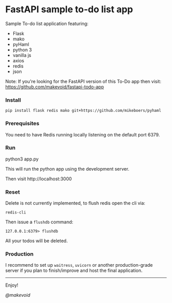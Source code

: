 # FastAPI sample to-do list app

Sample To-do list application featuring:

- Flask
- mako
- pyHaml
- python 3
- vanilla js
- axios
- redis
- json

Note: If you're looking for the FastAPI version of this To-Do app then visit: https://github.com/makevoid/fastapi-todo-app


### Install

    pip install flask redis mako git+https://github.com/mikeboers/pyhaml

### Prerequisites

You need to have Redis running locally listening on the default port 6379.

### Run

   python3 app.py


This will run the python app using the development server.

Then visit http://localhost:3000

### Reset

Delete is not currently implemented, to flush redis open the cli via:

    redis-cli
    
Then issue a `flushdb` command:
 
    127.0.0.1:6379> flushdb
    
All your todos will be deleted.

### Production

I recommend to set up `waitress`, `uvicorn` or another production-grade server if you plan to finish/improve and host the final application.


---

Enjoy!

*@makevoid*
